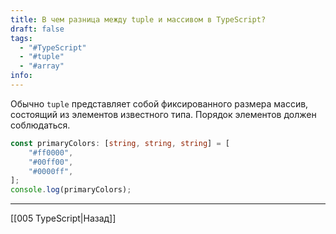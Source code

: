 ```yaml
---
title: В чем разница между tuple и массивом в TypeScript?
draft: false
tags:
  - "#TypeScript"
  - "#tuple"
  - "#array"
info:
---
```

Обычно `tuple` представляет собой фиксированного размера массив, состоящий из элементов известного типа. Порядок элементов должен соблюдаться.

```typescript
const primaryColors: [string, string, string] = [
	"#ff0000",
	"#00ff00",
	"#0000ff",
];
console.log(primaryColors);
```

_____

[[005 TypeScript|Назад]]